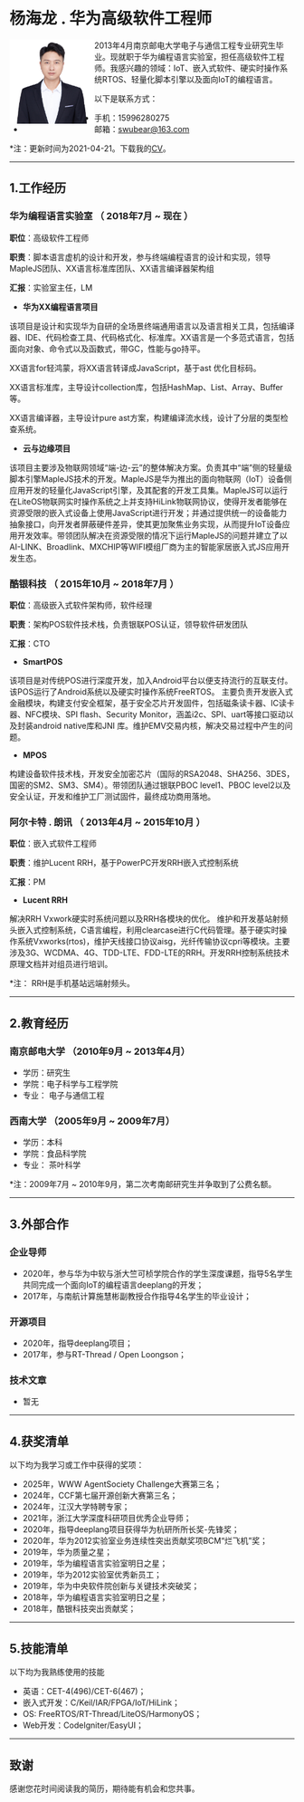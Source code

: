 # 杨海龙 . 华为高级软件工程师

<img align="left" width="150" src="../images/profile.png" />

2013年4月南京邮电大学电子与通信工程专业研究生毕业。现就职于华为编程语言实验室，担任高级软件工程师。我感兴趣的领域：IoT、嵌入式软件、硬实时操作系统RTOS、轻量化脚本引擎以及面向IoT的编程语言。

以下是联系方式：

- 手机：15996280275
- 邮箱：swubear@163.com

*注：更新时间为2021-04-21。下载我的[CV](http://yanghailong.me/assets/files/yanghailong_cv.pdf)。

---

## 1.工作经历
### 华为编程语言实验室 （ 2018年7月 ~ 现在 ）

**职位**：高级软件工程师

**职责**：脚本语言虚机的设计和开发，参与终端编程语言的设计和实现，领导MapleJS团队、XX语言标准库团队、XX语言编译器架构组

**汇报**：实验室主任，LM

- **华为XX编程语言项目**

该项目是设计和实现华为自研的全场景终端通用语言以及语言相关工具，包括编译器、IDE、代码检查工具、代码格式化、标准库。XX语言是一个多范式语言，包括面向对象、命令式以及函数式，带GC，性能与go持平。

XX语言for轻鸿蒙，将XX语言转译成JavaScript，基于ast 优化目标码。

XX语言标准库，主导设计collection库，包括HashMap、List、Array、Buffer等。

XX语言编译器，主导设计pure ast方案，构建编译流水线，设计了分层的类型检查系统。

- **云与边缘项目**

该项目主要涉及物联网领域“端-边-云”的整体解决方案。负责其中“端”侧的轻量级脚本引擎MapleJS技术的开发。MapleJS是华为推出的面向物联网（IoT）设备侧应用开发的轻量化JavaScript引擎，及其配套的开发工具集。MapleJS可以运行在LiteOS物联网实时操作系统之上并支持HiLink物联网协议，使得开发者能够在资源受限的嵌入式设备上使用JavaScript进行开发；并通过提供统一的设备能力抽象接口，向开发者屏蔽硬件差异，使其更加聚焦业务实现，从而提升IoT设备应用开发效率。带领团队解决在资源受限的情况下运行MapleJS的问题并建立了以AI-LINK、Broadlink、MXCHIP等WIFI模组厂商为主的智能家居嵌入式JS应用开发生态。

### 酷银科技 （ 2015年10月 ~ 2018年7月 ）

**职位**：高级嵌入式软件架构师，软件经理

**职责**：架构POS软件技术栈，负责银联POS认证，领导软件研发团队

**汇报**：CTO

- **SmartPOS**

该项目是对传统POS进行深度开发，加入Android平台以便支持流行的互联支付。该POS运行了Android系统以及硬实时操作系统FreeRTOS。 主要负责开发嵌入式金融模块，构建支付安全框架，基于安全芯片开发固件，包括磁条读卡器、IC读卡器、NFC模块、SPI flash、Security Monitor，涵盖i2c、SPI、uart等接口驱动以及封装android native库和JNI 库。维护EMV交易内核，解决交易过程中产生的问题。

- **MPOS**

构建设备软件技术栈，开发安全加密芯片（国际的RSA2048、SHA256、3DES，国密的SM2、SM3、SM4）。带领团队通过银联PBOC level1、PBOC level2以及安全认证，开发和维护工厂测试固件，最终成功商用落地。

### 阿尔卡特 . 朗讯 （ 2013年4月 ~ 2015年10月 ）

**职位**：嵌入式软件工程师

**职责**：维护Lucent RRH，基于PowerPC开发RRH嵌入式控制系统

**汇报**：PM

- **Lucent RRH**

解决RRH Vxwork硬实时系统问题以及RRH各模块的优化。 维护和开发基站射频头嵌入式控制系统，C语言编程，利用clearcase进行C代码管理。基于硬实时操作系统Vxworks(rtos)，维护天线接口协议aisg，光纤传输协议cpri等模块。主要涉及3G、WCDMA、4G、TDD-LTE、FDD-LTE的RRH。开发RRH控制系统技术原理文档并对组员进行培训。

*注： RRH是手机基站远端射频头。

---
## 2.教育经历
### 南京邮电大学 （2010年9月 ~ 2013年4月）

- 学历：研究生
- 学院：电子科学与工程学院
- 专业： 电子与通信工程

### 西南大学 （2005年9月 ~ 2009年7月）

- 学历：本科
- 学院：食品科学院
- 专业： 茶叶科学

*注：2009年7月 ~ 2010年9月，第二次考南邮研究生并争取到了公费名额。

---


## 3.外部合作
### 企业导师
 - 2020年，参与华为中软与浙大竺可桢学院合作的学生深度课题，指导5名学生共同完成一个面向IoT的编程语言deeplang的开发；
 - 2017年，与南航计算施慧彬副教授合作指导4名学生的毕业设计；

### 开源项目
 - 2020年，指导deeplang项目；
 - 2017年，参与RT-Thread / Open Loongson；

### 技术文章
 - 暂无

---


## 4.获奖清单
以下均为我学习或工作中获得的奖项：

- 2025年，WWW AgentSociety Challenge大赛第三名；
- 2024年，CCF第七届开源创新大赛第三名；
- 2024年，江汉大学特聘专家；
- 2021年，浙江大学深度科研项目优秀企业导师；
- 2020年，指导deeplang项目获得华为杭研所所长奖-先锋奖；
- 2020年，华为2012实验室业务连续性突出贡献奖项BCM“烂飞机”奖；
- 2019年，华为质量之星；
- 2019年，华为编程语言实验室明日之星；
- 2019年，华为2012实验室优秀新员工；
- 2019年，华为中央软件院创新与关键技术突破奖；
- 2018年，华为编程语言实验室明日之星；
- 2018年，酷银科技突出贡献奖；


---
## 5.技能清单
以下均为我熟练使用的技能

- 英语：CET-4(496)/CET-6(467)；
- 嵌入式开发：C/Keil/IAR/FPGA/IoT/HiLink；
- OS:  FreeRTOS/RT-Thread/LiteOS/HarmonyOS；
- Web开发：CodeIgniter/EasyUI；

---

## 致谢
感谢您花时间阅读我的简历，期待能有机会和您共事。
